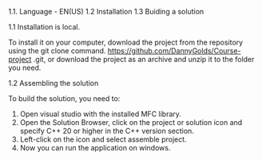 1.1. Language - EN(US)
1.2 Installation
1.3 Buiding a solution

1.1 Installation is local.

To install it on your computer, download the project from the repository using the git clone command. https://github.com/DannyGolds/Course-project .git, or download the project as an archive and unzip it to the folder you need.

1.2 Assembling the solution

To build the solution, you need to:
1) Open visual studio with the installed MFC library.
2) Open the Solution Browser, click on the project or solution icon and specify C++ 20 or higher in the C++ version section.
3) Left-click on the icon and select assemble project.
4) Now you can run the application on windows.
